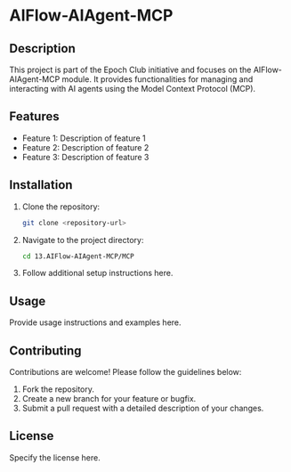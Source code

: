 # AIFlow-AIAgent-MCP

## Description

This project is part of the Epoch Club initiative and focuses on the AIFlow-AIAgent-MCP module. It provides functionalities for managing and interacting with AI agents using the Model Context Protocol (MCP).

## Features

- Feature 1: Description of feature 1
- Feature 2: Description of feature 2
- Feature 3: Description of feature 3

## Installation

1. Clone the repository:
   ```bash
   git clone <repository-url>
   ```
2. Navigate to the project directory:
   ```bash
   cd 13.AIFlow-AIAgent-MCP/MCP
   ```
3. Follow additional setup instructions here.

## Usage

Provide usage instructions and examples here.

## Contributing

Contributions are welcome! Please follow the guidelines below:

1. Fork the repository.
2. Create a new branch for your feature or bugfix.
3. Submit a pull request with a detailed description of your changes.

## License

Specify the license here.
